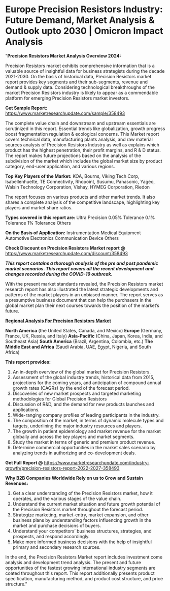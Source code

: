 # Europe Precision Resistors Industry: Future Demand, Market Analysis & Outlook upto 2030 | Omicron Impact Analysis
"<strong>Precision Resistors Market Analysis Overview 2024:</strong>

Precision Resistors market exhibits comprehensive information that is a valuable source of insightful data for business strategists during the decade 2021-2030. On the basis of historical data, Precision Resistors market report provides key segments and their sub-segments, revenue and demand &amp; supply data. Considering technological breakthroughs of the market Precision Resistors industry is likely to appear as a commendable platform for emerging Precision Resistors market investors.

<strong>Get Sample Report:</strong> <a href=https://www.marketresearchupdate.com/sample/358493>https://www.marketresearchupdate.com/sample/358493</a>

The complete value chain and downstream and upstream essentials are scrutinized in this report. Essential trends like globalization, growth progress boost fragmentation regulation &amp; ecological concerns. This Market report covers technical data, manufacturing plants analysis, and raw material sources analysis of Precision Resistors Industry as well as explains which product has the highest penetration, their profit margins, and R &amp; D status. The report makes future projections based on the analysis of the subdivision of the market which includes the global market size by product category, end-user application, and various regions.

<strong>Top Key Players of the Market:</strong>
KOA, Bourns, Viking Tech Corp, Isabellenhuette, TE Connectivity, Rhopoint, Susumu, Panasonic, Yageo, Walsin Technology Corporation, Vishay, HYMEG Corporation, Riedon

The report focuses on various products and other market trends. It also shares a complete analysis of the competitive landscape, highlighting key players and market share ratios.

<strong>Types covered in this report are: </strong>
Ultra Precision 0.05% Tolerance
0.1% Tolerance
1% Tolerance
Others

<strong>On the Basis of Application:</strong>
Instrumentation
Medical Equipment
Automotive Electronics
Communication Device
Others

<strong>Check Discount on Precision Resistors Market report @</strong> <a href=https://www.marketresearchupdate.com/discount/358493>https://www.marketresearchupdate.com/discount/358493</a>

<em><strong>This report contains a thorough analysis of the pre and post pandemic market scenarios. This report covers all the recent development and changes recorded during the COVID-19 outbreak.</strong></em>

With the present market standards revealed, the Precision Resistors market research report has also illustrated the latest strategic developments and patterns of the market players in an unbiased manner. The report serves as a presumptive business document that can help the purchasers in the global market plan their next courses towards the position of the market’s future.

<strong><u><b>Regional Analysis For Precision Resistors Market</b></u></strong>

<strong><b>North America</b></strong> (the United States, Canada, and Mexico)
<strong><b>Europe </b></strong>(Germany, France, UK, Russia, and Italy)
<strong><b>Asia-Pacific</b></strong> (China, Japan, Korea, India, and Southeast Asia)
<strong><b>South America</b></strong> (Brazil, Argentina, Colombia, etc.)
<strong><b>The Middle East and Africa</b></strong> (Saudi Arabia, UAE, Egypt, Nigeria, and South Africa)

<strong>This report provides:</strong>

1) An in-depth overview of the global market for Precision Resistors.
2) Assessment of the global industry trends, historical data from 2015, projections for the coming years, and anticipation of compound annual growth rates (CAGRs) by the end of the forecast period.
3) Discoveries of new market prospects and targeted marketing methodologies for Global Precision Resistors
4) Discussion of R&amp;D, and the demand for new products launches and applications.
5) Wide-ranging company profiles of leading participants in the industry.
6) The composition of the market, in terms of dynamic molecule types and targets, underlining the major industry resources and players.
7) The growth in patient epidemiology and market revenue for the market globally and across the key players and market segments.
8) Study the market in terms of generic and premium product revenue.
9) Determine commercial opportunities in the market sales scenario by analyzing trends in authorizing and co-development deals.

<strong>Get Full Report @</strong> <a href=https://www.marketresearchupdate.com/industry-growth/precision-resistors-report-2022-2027-358493>https://www.marketresearchupdate.com/industry-growth/precision-resistors-report-2022-2027-358493</a>

<strong>Why B2B Companies Worldwide Rely on us to Grow and Sustain Revenues:</strong>

1) Get a clear understanding of the Precision Resistors market, how it operates, and the various stages of the value chain.
2) Understand the current market situation and future growth potential of the Precision Resistors market throughout the forecast period.
3) Strategize marketing, market-entry, market expansion, and other business plans by understanding factors influencing growth in the market and purchase decisions of buyers.
4) Understand your competitors’ business structures, strategies, and prospects, and respond accordingly.
5) Make more informed business decisions with the help of insightful primary and secondary research sources.

In the end, the Precision Resistors Market report includes investment come analysis and development trend analysis. The present and future opportunities of the fastest growing international industry segments are coated throughout this report. This report additionally presents product specification, manufacturing method, and product cost structure, and price structure."


